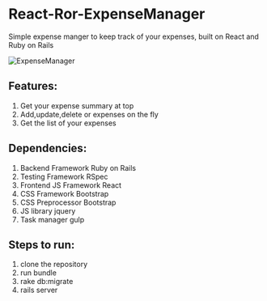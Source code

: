 # React-Ror-ExpenseManager
Simple expense manger to keep track of your expenses, built on React and Ruby on Rails

![ExpenseManager](/app_screenshot.png?raw=true "ExpenseManager")

## Features:
  1. Get your expense summary at top
  2. Add,update,delete or expenses on the fly
  3. Get the list of your expenses

## Dependencies:
  1. Backend Framework Ruby on Rails
  2. Testing Framework RSpec
  3. Frontend JS Framework React
  4. CSS Framework Bootstrap
  5. CSS Preprocessor Bootstrap
  6. JS library jquery
  7. Task manager gulp

## Steps to run:
  1. clone the repository
  2. run bundle
  3. rake db:migrate
  4. rails server

